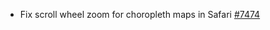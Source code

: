  - Fix scroll wheel zoom for choropleth maps in Safari [#7474](https://github.com/plotly/plotly.js/pull/7474)
